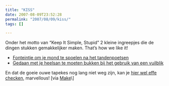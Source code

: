 ```yaml
---
title: "KISS"
date: 2007-08-09T23:52:28
permalink: "2007/08/09/kiss/"
tags: []

---
```

Onder het motto van “Keep It Simple, Stupid” 2 kleine ingreepjes die de dingen stukken gemakkelijker maken. That’s how we like it!

* [Fonteintje om je mond te spoelen na het tandenpoetsen](http://feeds.gawker.com/~r/gizmodo/full/~3/141586955/brush--rinse-toothbrush-creates-mini-water-fountain-286718.php "http://feeds.gawker.com/~r/gizmodo/full/~3/141586955/brush--rinse-toothbrush-creates-mini-water-fountain-286718.php")
* [Gedaan met je heelsan te moeten bukken bij het gebruik van een vuilblik](http://gizmodo.com/gadgets/domestically-lazy/the-foot+dustpan-simple-but-useful-269332.php "http://gizmodo.com/gadgets/domestically-lazy/the-foot+dustpan-simple-but-useful-269332.php")

En dat de goeie ouwe tapekes nog lang niet weg zijn, kan je [hier wel effe checken](http://www.designboom.com/contemporary/cassettes.html "http://www.designboom.com/contemporary/cassettes.html"), marvellous! \[via [Make](http://www.makezine.com/blog/archive/2007/08/cassette_tape_culture.html?CMP=OTC-0D6B48984890 "http://www.makezine.com/blog/archive/2007/08/cassette_tape_culture.html?CMP=OTC-0D6B48984890")\]
